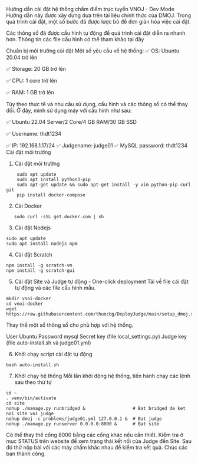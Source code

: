Hướng dẫn cài đặt hệ thống chấm điểm trực tuyến VNOJ - Dev Mode
Hướng dẫn này được xây dựng dựa trên tài liệu chính thức của DMOJ. Trong quá trình cài đặt, một số bước đã được lược bỏ để đơn giản hóa việc cài đặt.

Các thông số đã được cấu hình tự động để quá trình cài đặt diễn ra nhanh hơn. Thông tin các file cấu hình có thể tham khảo tại đây

Chuẩn bị môi trường cài đặt
Một số yêu cầu về hệ thống:
✅ OS: Ubuntu 20.04 trở lên

✅ Storage: 20 GB trở lên

✅ CPU: 1 core trở lên

✅ RAM: 1 GB trở lên

Tùy theo thực tế và nhu cầu sử dụng, cấu hình và các thông số có thể thay đổi. Ở đây, mình sử dụng máy với cấu hình như sau:

✅ Ubuntu 22.04 Server/2 Core/4 GB RAM/30 GB SSD

✅ Username: thdt1234

✅ IP: 192.168.1.17/24
✅ Judgename: judge01
✅ MySQL password: thdt1234
Cài đặt môi trường
1. Cài đặt môi trường

```
    sudo apt update
    sudo apt install python3-pip
    sudo apt-get update && sudo apt-get install -y vim python-pip curl git
    pip install docker-compose
```
2. Cài Docker 

```
   sudo curl -sSL get.docker.com | sh
```
3. Cài đặt Nodejs
```
sudo apt update
sudo apt install nodejs npm
```
4. Cài đặt Scratch
```
npm install -g scratch-vm
npm install -g scratch-gui
```
5. Cài đặt Site và Judge tự động - One-click deployment
Tải về file cài đặt tự động và các file cấu hình mẫu.
```
mkdir vnoi-docker
cd vnoi-docker
wget https://raw.githubusercontent.com/thuocbg/DeployJudge/main/setup_dmoj.sh
```
Thay thế một số thông số cho phù hợp với hệ thống.

User Ubuntu
Password mysql
Secret key (file local_settings.py)
Judge key (file auto-install.sh và judge01.yml)

6. Khởi chạy script cài đặt tự động
```
bash auto-install.sh
```
7. Khởi chạy hệ thống
Mỗi lần khởi động hệ thống, tiến hành chạy các lệnh sau theo thứ tự
```
cd ~
. venv/bin/activate
cd site
nohup ./manage.py runbridged &                  # Bat bridged de ket noi site voi judge
nohup dmoj -c problems/judge01.yml 127.0.0.1 &  # Bat judge
nohup ./manage.py runserver 0.0.0.0:8000 &      # Bat site
```
Có thể thay thế cổng 8000 bằng các cổng khác nếu cần thiết.
Kiểm tra ở mục STATUS trên website để xem trạng thái kết nối của Judge đến Site. Sau đó thử nộp bài với các máy chấm khác nhau để kiểm tra kết quả.
Chúc các bạn thành công.
